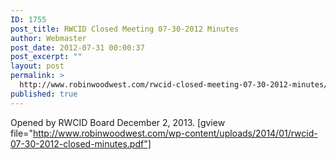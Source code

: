 ```yaml
---
ID: 1755
post_title: RWCID Closed Meeting 07-30-2012 Minutes
author: Webmaster
post_date: 2012-07-31 00:00:37
post_excerpt: ""
layout: post
permalink: >
  http://www.robinwoodwest.com/rwcid-closed-meeting-07-30-2012-minutes/
published: true
---
```

Opened by RWCID Board December 2, 2013.
[gview file="http://www.robinwoodwest.com/wp-content/uploads/2014/01/rwcid-07-30-2012-closed-minutes.pdf"]
